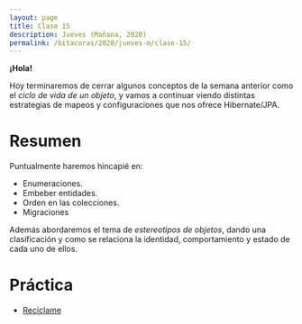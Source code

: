 ```yaml
---
layout: page
title: Clase 15
description: Jueves (Mañana, 2020)
permalink: /bitacoras/2020/jueves-m/clase-15/
---
```


**¡Hola!**

Hoy terminaremos de cerrar algunos conceptos de la semana anterior como el _ciclo de vida de un objeto_, y vamos a continuar viendo distintas estrategias de mapeos y configuraciones que nos ofrece Hibernate/JPA.

# Resumen
Puntualmente haremos hincapié en:

- Enumeraciones.
- Embeber entidades.
- Orden en las colecciones. 
- Migraciones

Además abordaremos el tema de _estereotipos de objetos_, dando una clasificación y como se relaciona la identidad, comportamiento y estado de cada uno de ellos.


# Práctica
- [Reciclame](https://docs.google.com/document/d/1n0dyG2TKT8J7MOVWiAshQs0Vkk3sMR0VRpjglbenh1o/edit?usp=sharing)

